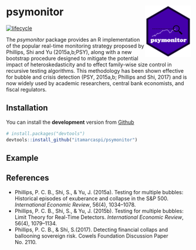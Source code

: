 
<!-- README.md is generated from README.Rmd. Please edit that file -->

# psymonitor <img src="man/figures/logo.png" align="right" height=140/>

[![lifecycle](https://img.shields.io/badge/lifecycle-experimental-orange.svg)](https://www.tidyverse.org/lifecycle/#experimental)

The *psymonitor* package provides an R implementation of the popular
real-time monitoring strategy proposed by Phillips, Shi and Yu
(2015a,b;PSY), along with a new bootstrap procedure designed to mitigate
the potential impact of heteroskedasticity and to effect family-wise
size control in recursive testing algorithms. This methodology has been
shown effective for bubble and crisis detection (PSY, 2015a,b; Phillips
and Shi, 2017) and is now widely used by academic researchers, central
bank economists, and fiscal regulators.

## Installation

You can install the **development** version from
[Github](https://github.com/itamarcaspi/psymonitor/)

``` r
# install.packages("devtools")
devtools::install_github("itamarcaspi/psymonitor")
```

## Example

## References

  - Phillips, P. C. B., Shi, S., & Yu, J. (2015a). Testing for multiple
    bubbles: Historical episodes of exuberance and collapse in the S\&P
    500. *International Economic Review*, 56(4), 1034–1078.
  - Phillips, P. C. B., Shi, S., & Yu, J. (2015b). Testing for multiple
    bubbles: Limit Theory for Real-Time Detectors. *International
    Economic Review*, 56(4), 1079–1134.
  - Phillips, P. C. B., & Shi, S.(2017). Detecting financial collaps and
    ballooning sovereign risk. Cowels Foundation Discussion Paper
    No. 2110.
